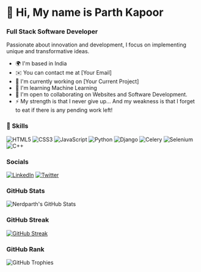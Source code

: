 # 👋 Hi, My name is Parth Kapoor

### Full Stack Software Developer

Passionate about innovation and development, I focus on implementing unique and transformative ideas.

- 🌍 I'm based in India
- ✉️ You can contact me at [Your Email]
- 🚀 I'm currently working on [Your Current Project]
- 🧠 I'm learning Machine Learning
- 🤝 I'm open to collaborating on Websites and Software Development.
- ⚡ My strength is that I never give up... And my weakness is that I forget to eat if there is any pending work left!

### 🔧 Skills
![HTML5](https://img.shields.io/badge/-HTML5-E34F26?style=flat-square&logo=html5&logoColor=white)
![CSS3](https://img.shields.io/badge/-CSS3-1572B6?style=flat-square&logo=css3)
![JavaScript](https://img.shields.io/badge/-JavaScript-F7DF1E?style=flat-square&logo=javascript&logoColor=black)
![Python](https://img.shields.io/badge/-Python-3776AB?style=flat-square&logo=python&logoColor=white)
![Django](https://img.shields.io/badge/-Django-092E20?style=flat-square&logo=django)
![Celery](https://img.shields.io/badge/-Celery-37814A?style=flat-square&logo=celery&logoColor=white)
![Selenium](https://img.shields.io/badge/-Selenium-43B02A?style=flat-square&logo=selenium)
![C++](https://img.shields.io/badge/-C++-00599C?style=flat-square&logo=c%2B%2B&logoColor=white)

### Socials
[![LinkedIn](https://img.shields.io/badge/-LinkedIn-0077B5?style=flat-square&logo=linkedin)](https://www.linkedin.com/in/YOUR_LINKEDIN)
[![Twitter](https://img.shields.io/badge/-Twitter-1DA1F2?style=flat-square&logo=twitter)](https://twitter.com/YOUR_TWITTER)

### GitHub Stats
![Nerdparth's GitHub Stats](https://github-readme-stats.vercel.app/api?username=Nerdparth&show_icons=true&theme=radical)

### GitHub Streak
[![GitHub Streak](https://github-readme-streak-stats.herokuapp.com/?user=Nerdparth&theme=radical)](https://git.io/streak-stats)

### GitHub Rank
![GitHub Trophies](https://github-profile-trophy.vercel.app/?username=Nerdparth&theme=darkhub)
